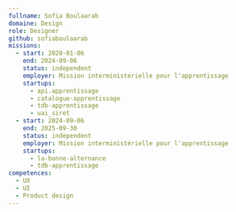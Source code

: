 ```yaml
---
fullname: Sofia Boulaarab
domaine: Design
role: Designer
github: sofiaboulaarab
missions:
  - start: 2020-01-06
    end: 2024-09-06
    status: independent
    employer: Mission interministérielle pour l'apprentissage
    startups:
      - api.apprentissage
      - catalogue-apprentissage
      - tdb-apprentissage
      - uai_siret
  - start: 2024-09-06
    end: 2025-09-30
    status: independent
    employer: Mission interministérielle pour l'apprentissage
    startups:
      - la-bonne-alternance
      - tdb-apprentissage
competences:
  - UX
  - UI
  - Product design
---
```

